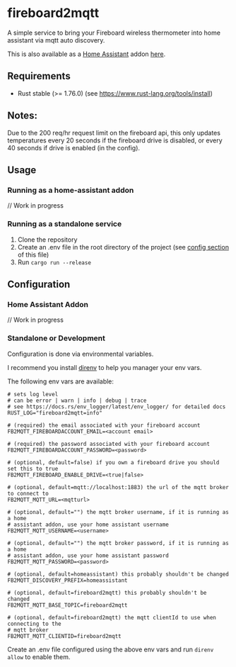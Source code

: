 # fireboard2mqtt

A simple service to bring your Fireboard wireless thermometer into home assistant via mqtt auto discovery. 



This is also available as a [Home Assistant](https://www.home-assistant.io/) addon [here](https://github.com/gordlea/home-assistant-addons/tree/main/fireboard2mqtt).

## Requirements

* Rust stable (>= 1.76.0) (see https://www.rust-lang.org/tools/install)

## Notes:

Due to the 200 req/hr request limit on the fireboard api, this only updates temperatures every 20 seconds if the fireboard drive is disabled, or every 40 seconds if drive is enabled (in the config). 

## Usage

### Running as a home-assistant addon

// Work in progress

### Running as a standalone service

1. Clone the repository
2. Create an .env file in the root directory of the project (see [config section](#configuration) of this file)
3. Run `cargo run --release`


## Configuration

### Home Assistant Addon

// Work in progress

### Standalone or Development

Configuration is done via environmental variables. 

I recommend you install [direnv](https://direnv.net/) to help you manager your env vars. 

The following env vars are available:

```
# sets log level
# can be error | warn | info | debug | trace
# see https://docs.rs/env_logger/latest/env_logger/ for detailed docs
RUST_LOG="fireboard2mqtt=info"

# (required) the email associated with your fireboard account
FB2MQTT_FIREBOARDACCOUNT_EMAIL=<account email>

# (required) the password associated with your fireboard account
FB2MQTT_FIREBOARDACCOUNT_PASSWORD=<password>

# (optional, default=false) if you own a fireboard drive you should set this to true
FB2MQTT_FIREBOARD_ENABLE_DRIVE=<true|false>

# (optional, default=mqtt://localhost:1883) the url of the mqtt broker to connect to
FB2MQTT_MQTT_URL=<mqtturl>

# (optional, default="") the mqtt broker username, if it is running as a home 
# assistant addon, use your home assistant username
FB2MQTT_MQTT_USERNAME=<username>

# (optional, default="") the mqtt broker password, if it is running as a home 
# assistant addon, use your home assistant password
FB2MQTT_MQTT_PASSWORD=<password>

# (optional, default=homeassistant) this probably shouldn't be changed
FB2MQTT_DISCOVERY_PREFIX=homeassistant

# (optional, default=fireboard2mqtt) this probably shouldn't be changed
FB2MQTT_MQTT_BASE_TOPIC=fireboard2mqtt

# (optional, default=fireboard2mqtt) the mqtt clientId to use when connecting to the
# mqtt broker 
FB2MQTT_MQTT_CLIENTID=fireboard2mqtt
```

Create an .env file configured using the above env vars and run `direnv allow` to enable them.


